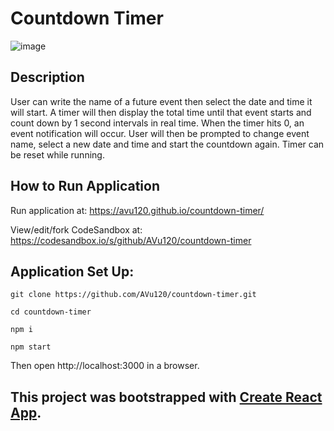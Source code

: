 # Countdown Timer

![image](https://user-images.githubusercontent.com/38395166/85216520-b59cba80-b3c8-11ea-8c3e-25df4a7040ef.png)

## Description

User can write the name of a future event then select the date and time it will start. A timer will then display the total time until that event starts and count down by 1 second intervals in real time. When the timer hits 0, an event notification will occur. User will then be prompted to change event name, select a new date and time and start the countdown again. Timer can be reset while running.

## How to Run Application

Run application at: https://avu120.github.io/countdown-timer/

View/edit/fork CodeSandbox at: https://codesandbox.io/s/github/AVu120/countdown-timer

## Application Set Up:

`git clone https://github.com/AVu120/countdown-timer.git`

`cd countdown-timer`

`npm i`

`npm start`

Then open http://localhost:3000 in a browser.

## This project was bootstrapped with [Create React App](https://github.com/facebook/create-react-app).
